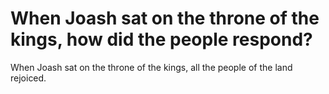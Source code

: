 # When Joash sat on the throne of the kings, how did the people respond?

When Joash sat on the throne of the kings, all the people of the land rejoiced.
